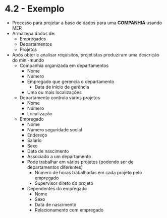 # 4.2 - Exemplo

* Processo para projetar a base de dados para uma **COMPANHIA** usando MER
* Armazena dados de:
  * Empregados
  * Departamentos
  * Projetos
* Após obter e analisar requisitos, projetistas produziram uma descrição do mini-mundo
  * Companhia organizada em departamentos
    * Nome
    * Número
    * Empregado que gerencia o departamento
      * Data de início de gerência
    * Uma ou mais localizações
  * Departamento controla vários projetos
    * Nome
    * Número
    * Localização
  * Empregado
    * Nome
    * Número seguridade social
    * Endereço
    * Salário
    * Sexo
    * Data de nascimento
    * Associado a um departamento
    * Pode trabalhar em vários projetos (podendo ser de departamentos diferentes)
      * Número de horas trabalhadas em cada projeto pelo empregado
      * Supervisor direto do projeto
    * Dependentes do empregado
      * Nome
      * Sexo
      * Data de nascimento
      * Relacionamento com empregado